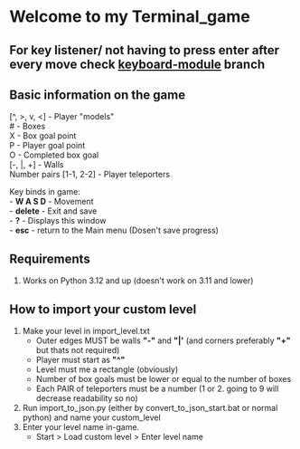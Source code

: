 # Welcome to my Terminal_game

## For key listener/ not having to press enter after every move check [keyboard-module](https://github.com/EasternFarmer/Terminal_game/tree/keyboard-module) branch

## Basic information on the game
[^, >, v, <] - Player "models"<br>
\# - Boxes<br>
X - Box goal point<br>
P - Player goal point<br>
O - Completed box goal<br>
[-, |, +] - Walls<br>
Number pairs [1-1, 2-2] - Player teleporters<br>

Key binds in game:<br>
    - **W A S D** - Movement<br>
    - **delete** - Exit and save<br>
    - **?** - Displays this window<br>
    - **esc** - return to the Main menu (Dosen't save progress)<br>

## Requirements
1. Works on Python 3.12 and up (doesn't work on 3.11 and lower)

## How to import your custom level
1. Make your level in import_level.txt
    - Outer edges MUST be walls **"-"** and **"|'** (and corners preferably **"+"** but thats not required)
    - Player must start as **"^"**
    - Level must me a rectangle (obviously)
    - Number of box goals must be lower or equal to the number of boxes
    - Each PAIR of teleporters must be a number (1 or 2. going to 9 will decrease readability so no)
2. Run import_to_json.py (either by convert_to_json_start.bat or normal python) and name your custom_level
3. Enter your level name in-game. 
    - Start > Load custom level > Enter level name
